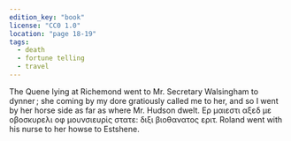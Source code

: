 ```yaml
---
edition_key: "book"
license: "CC0 1.0"
location: "page 18-19"
tags:
  - death
  - fortune telling
  - travel
---
```

The Quene lying at Richemond went to Mr.
Secretary Walsingham to dynner ; she coming by my dore
gratiously called me to her, and so I went by her horse side as far as
where Mr. Hudson dwelt. Ερ μαιεστι αξεδ με οβοσκυρελι οφ μουνσιευρἱς
στατε: διξι βιοθανατος εριτ. Roland went with his nurse to her howse
to Estshene.
